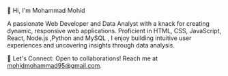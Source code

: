 👋 Hi, I'm Mohammad Mohid 

A passionate Web Developer and Data Analyst with a knack for creating dynamic, responsive web applications. Proficient in HTML, CSS, JavaScript, React, Node.js ,Python and MySQL , I enjoy building intuitive user experiences and uncovering insights through data analysis.

💬 Let's Connect: Open to collaborations! Reach me at mohidmohammad95@gmail.com.
